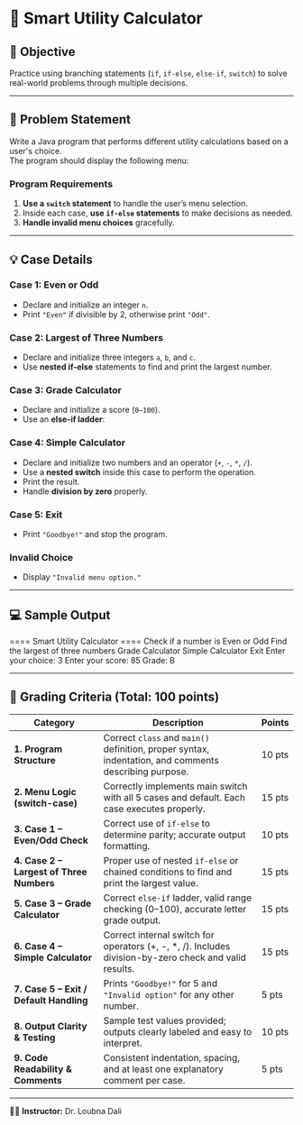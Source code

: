 # 🧮 Smart Utility Calculator

## 🎯 Objective
Practice using branching statements (`if`, `if-else`, `else-if`, `switch`) to solve real-world problems through multiple decisions.

---

## 📝 Problem Statement
Write a Java program that performs different utility calculations based on a user's choice.  
The program should display the following menu:


### Program Requirements

1. **Use a `switch` statement** to handle the user’s menu selection.  
2. Inside each case, **use `if-else` statements** to make decisions as needed.  
3. **Handle invalid menu choices** gracefully.

---

## 💡 Case Details

### **Case 1: Even or Odd**
- Declare and initialize an integer `n`.
- Print `"Even"` if divisible by 2, otherwise print `"Odd"`.

### **Case 2: Largest of Three Numbers**
- Declare and initialize three integers `a`, `b`, and `c`.
- Use **nested if-else** statements to find and print the largest number.

### **Case 3: Grade Calculator**
- Declare and initialize a score (`0–100`).
- Use an **else-if ladder**:


### **Case 4: Simple Calculator**
- Declare and initialize two numbers and an operator (`+`, `-`, `*`, `/`).
- Use a **nested switch** inside this case to perform the operation.
- Print the result.
- Handle **division by zero** properly.

### **Case 5: Exit**
- Print `"Goodbye!"` and stop the program.

### **Invalid Choice**
- Display `"Invalid menu option."`

---

## 💻 Sample Output
==== Smart Utility Calculator ====
Check if a number is Even or Odd
Find the largest of three numbers
Grade Calculator
Simple Calculator
Exit
Enter your choice: 3
Enter your score: 85
Grade: B

---

## 🧾 Grading Criteria (Total: 100 points)

| Category | Description | Points |
|-----------|--------------|--------|
| **1. Program Structure** | Correct `class` and `main()` definition, proper syntax, indentation, and comments describing purpose. | 10 pts |
| **2. Menu Logic (switch-case)** | Correctly implements main switch with all 5 cases and default. Each case executes properly. | 15 pts |
| **3. Case 1 – Even/Odd Check** | Correct use of `if-else` to determine parity; accurate output formatting. | 10 pts |
| **4. Case 2 – Largest of Three Numbers** | Proper use of nested `if-else` or chained conditions to find and print the largest value. | 15 pts |
| **5. Case 3 – Grade Calculator** | Correct `else-if` ladder, valid range checking (0–100), accurate letter grade output. | 15 pts |
| **6. Case 4 – Simple Calculator** | Correct internal switch for operators (+, -, *, /). Includes division-by-zero check and valid results. | 15 pts |
| **7. Case 5 – Exit / Default Handling** | Prints `"Goodbye!"` for 5 and `"Invalid option"` for any other number. | 5 pts |
| **8. Output Clarity & Testing** | Sample test values provided; outputs clearly labeled and easy to interpret. | 10 pts |
| **9. Code Readability & Comments** | Consistent indentation, spacing, and at least one explanatory comment per case. | 5 pts |

---

👩‍🏫 **Instructor:** Dr. Loubna Dali

